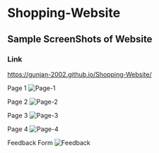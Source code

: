 # Shopping-Website



## Sample ScreenShots of Website


### Link
https://gunjan-2002.github.io/Shopping-Website/

Page 1
![Page-1](https://user-images.githubusercontent.com/103045206/171011621-b819f95d-39ea-4ac2-8d89-8589fcb3ed19.png)

Page 2
![Page-2](https://user-images.githubusercontent.com/103045206/171011624-8b8afc9c-c97c-441e-9bd4-281471d60288.png)

Page 3
![Page-3](https://user-images.githubusercontent.com/103045206/171011628-dd695871-5b08-46b5-b53b-d4faf4d33dbd.png)

Page 4
![Page-4](https://user-images.githubusercontent.com/103045206/171011631-2cf37f89-c03c-4094-bb8a-26a13549a4f1.png)

Feedback Form
![Feedback](https://user-images.githubusercontent.com/103045206/171011614-cec82fbc-4065-41bc-8c34-625d0c3c658b.png)
